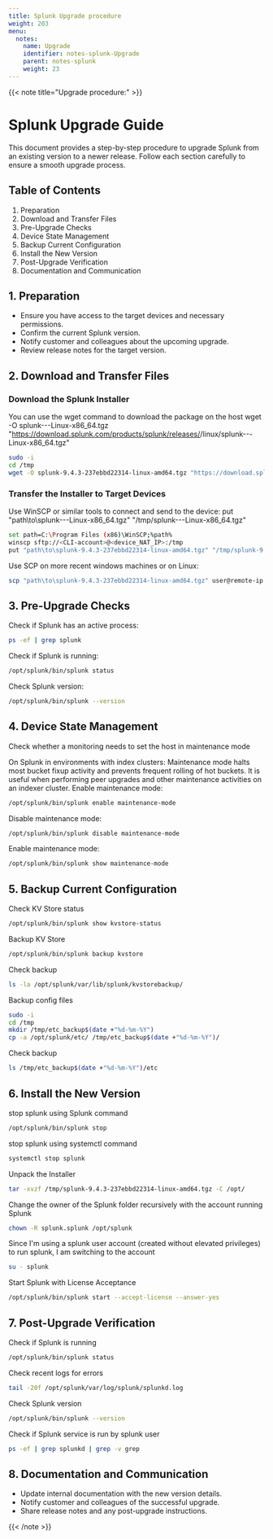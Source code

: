 ```yaml
---
title: Splunk Upgrade procedure
weight: 203
menu:
  notes:
    name: Upgrade
    identifier: notes-splunk-Upgrade
    parent: notes-splunk
    weight: 23
---
```


<div style="display: block; width: 100%; max-width: none;">

<!-- Upgrade procedure: -->
{{< note title="Upgrade procedure:" >}}
# Splunk Upgrade Guide
This document provides a step-by-step procedure to upgrade Splunk from an existing version to a newer release. Follow each section carefully to ensure a smooth upgrade process.
## Table of Contents
1. Preparation
2. Download and Transfer Files
3. Pre-Upgrade Checks
4. Device State Management
5. Backup Current Configuration
6. Install the New Version
7. Post-Upgrade Verification
8. Documentation and Communication
## 1. Preparation
- Ensure you have access to the target devices and necessary permissions.
- Confirm the current Splunk version.
- Notify customer and colleagues about the upcoming upgrade.
- Review release notes for the target version.
## 2. Download and Transfer Files
### Download the Splunk Installer
You can use the wget command to download the package on the host
wget -O splunk-<version>-<hash>-Linux-x86_64.tgz "https://download.splunk.com/products/splunk/releases/<version>/linux/splunk-<version>-<hash>-Linux-x86_64.tgz"
```bash
sudo -i
cd /tmp
wget -O splunk-9.4.3-237ebbd22314-linux-amd64.tgz "https://download.splunk.com/products/splunk/releases/9.4.3/linux/splunk-9.4.3-237ebbd22314-linux-amd64.tgz"
```
### Transfer the Installer to Target Devices
Use WinSCP or similar tools to connect and send to the device:
put "path\to\splunk-<version>-<hash>-Linux-x86_64.tgz" "/tmp/splunk-<version>-<hash>-Linux-x86_64.tgz"
```bash
set path=C:\Program Files (x86)\WinSCP;%path%
winscp sftp://<CLI-account>@<device_NAT_IP>:/tmp
put "path\to\splunk-9.4.3-237ebbd22314-linux-amd64.tgz" "/tmp/splunk-9.4.3-237ebbd22314-linux-amd64.tgz"
```
Use SCP on more recent windows machines or on Linux:
```bash
scp "path\to\splunk-9.4.3-237ebbd22314-linux-amd64.tgz" user@remote-ip:"/tmp/splunk-9.4.3-237ebbd22314-linux-amd64.tgz"
```
## 3. Pre-Upgrade Checks
Check if Splunk has an active process:
```bash
ps -ef | grep splunk
```
Check if Splunk is running:
```bash
/opt/splunk/bin/splunk status
```
Check Splunk version:
```bash
/opt/splunk/bin/splunk --version
```
## 4. Device State Management
Check whether a monitoring needs to set the host in maintenance mode

On Splunk in environments with index clusters: Maintenance mode halts most bucket fixup activity and prevents frequent rolling of hot buckets. It is useful when performing peer upgrades and other maintenance activities on an indexer cluster.
Enable maintenance mode:
```bash
/opt/splunk/bin/splunk enable maintenance-mode
```
Disable maintenance mode:
```bash
/opt/splunk/bin/splunk disable maintenance-mode
```
Enable maintenance mode:
```bash
/opt/splunk/bin/splunk show maintenance-mode
```

## 5. Backup Current Configuration
Check KV Store status
```bash
/opt/splunk/bin/splunk show kvstore-status
```
Backup KV Store
```bash
/opt/splunk/bin/splunk backup kvstore
```
Check backup
```bash
ls -la /opt/splunk/var/lib/splunk/kvstorebackup/
```
Backup config files
```bash
sudo -i
cd /tmp
mkdir /tmp/etc_backup$(date +"%d-%m-%Y")
cp -a /opt/splunk/etc/ /tmp/etc_backup$(date +"%d-%m-%Y")/
```
Check backup
```bash
ls /tmp/etc_backup$(date +"%d-%m-%Y")/etc
```

## 6. Install the New Version
stop splunk using Splunk command
```bash
/opt/splunk/bin/splunk stop
```
stop splunk using systemctl command
```bash
systemctl stop splunk
```
Unpack the Installer
```bash
tar -xvzf /tmp/splunk-9.4.3-237ebbd22314-linux-amd64.tgz -C /opt/
```
Change the owner of the Splunk folder recursively with the account running Splunk
```bash
chown -R splunk.splunk /opt/splunk
```
Since I'm using a splunk user account (created without elevated privileges) to run splunk, I am switching to the account
```bash
su - splunk
```
Start Splunk with License Acceptance
```bash
/opt/splunk/bin/splunk start --accept-license --answer-yes
```
## 7. Post-Upgrade Verification
Check if Splunk is running
```bash
/opt/splunk/bin/splunk status
```
Check recent logs for errors
```bash
tail -20f /opt/splunk/var/log/splunk/splunkd.log
```
Check Splunk version
```bash
/opt/splunk/bin/splunk --version
```
Check if Splunk service is run by splunk user
```bash
ps -ef | grep splunkd | grep -v grep
```
## 8. Documentation and Communication
- Update internal documentation with the new version details.
- Notify customer and colleagues of the successful upgrade.
- Share release notes and any post-upgrade instructions.

{{< /note >}}

</div>